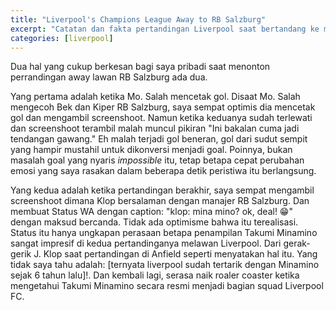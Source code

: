 ```yaml
---
title: "Liverpool's Champions League Away to RB Salzburg"
excerpt: "Catatan dan fakta pertandingan Liverpool saat bertandang ke markas RB Salzburg"
categories: [liverpool]
---
```


Dua hal yang cukup berkesan bagi saya pribadi saat menonton perrandingan away lawan RB Salzburg ada dua.

Yang pertama adalah ketika Mo. Salah mencetak gol. Disaat Mo. Salah mengecoh Bek dan Kiper RB Salzburg, saya sempat optimis dia mencetak gol dan mengambil screenshoot. Namun ketika keduanya sudah terlewati dan screenshoot terambil malah muncul pikiran "Ini bakalan cuma jadi tendangan gawang." Eh malah terjadi gol beneran, gol dari sudut sempit yang hampir mustahil untuk dikonversi menjadi goal. Poinnya, bukan masalah goal yang nyaris _impossible_ itu, tetap betapa cepat perubahan emosi yang saya rasakan dalam beberapa detik peristiwa itu berlangsung.

Yang kedua adalah ketika pertandingan berakhir, saya sempat mengambil screenshoot dimana Klop bersalaman dengan manajer RB Salzburg. Dan membuat Status WA dengan caption: "klop: mina mino? ok, deal! 😁" dengan maksud bercanda. Tidak ada optimisme bahwa itu terealisasi. Status itu hanya ungkapan perasaan betapa penampilan Takumi Minamino sangat impresif di kedua pertandinganya melawan Liverpool. Dari gerak-gerik J. Klop saat pertandingan di Anfield seperti menyatakan hal itu. Yang tidak saya tahu adalah: [ternyata liverpool sudah tertarik dengan Minamino sejak 6 tahun lalu]!. Dan kembali lagi, serasa naik roaler coaster ketika mengetahui Takumi Minamino secara resmi menjadi bagian squad Liverpool FC. 
